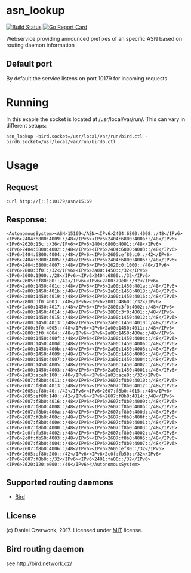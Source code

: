 # asn_lookup
[![Build Status](https://travis-ci.org/czerwonk/asn_lookup.svg)][travis]
[![Go Report Card](https://goreportcard.com/badge/github.com/czerwonk/asn_lookup)][goreportcard]

Webservice providing announced prefixes of an specific ASN based on routing daemon information

## Default port
By default the service listens on port 10179 for incoming requests

# Running
In this exaple the socket is located at /usr/local/var/run/. This can vary in different setups:
```
asn_lookup -bird.socket=/usr/local/var/run/bird.ctl -bird6.socket=/usr/local/var/run/bird6.ctl
```

# Usage
## Request
```
curl http://[::]:10179/asn/15169
```

## Response:
```
<AutonomousSystem><ASN>15169</ASN><IPv6>2404:6800:4008::/48</IPv6><IPv6>2404:6800:4009::/48</IPv6><IPv6>2404:6800:400a::/48</IPv6><IPv6>2620:15c::/36</IPv6><IPv6>2404:6800:4001::/48</IPv6><IPv6>2404:6800:4002::/48</IPv6><IPv6>2404:6800:4003::/48</IPv6><IPv6>2404:6800:4004::/48</IPv6><IPv6>2605:ef80:c0::/42</IPv6><IPv6>2404:6800:4005::/48</IPv6><IPv6>2404:6800:4006::/48</IPv6><IPv6>2404:6800:4007::/48</IPv6><IPv6>2620:0:1000::/40</IPv6><IPv6>2800:3f0::/32</IPv6><IPv6>2a00:1450::/32</IPv6><IPv6>2600:1900::/28</IPv6><IPv6>2404:6800::/32</IPv6><IPv6>2605:ef80:80::/42</IPv6><IPv6>2a00:79e0::/32</IPv6><IPv6>2a00:1450:401c::/48</IPv6><IPv6>2a00:1450:401a::/48</IPv6><IPv6>2a00:1450:401b::/48</IPv6><IPv6>2a00:1450:4018::/48</IPv6><IPv6>2a00:1450:4019::/48</IPv6><IPv6>2a00:1450:4016::/48</IPv6><IPv6>2800:3f0:4003::/48</IPv6><IPv6>2001:4860::/32</IPv6><IPv6>2a00:1450:4017::/48</IPv6><IPv6>2800:3f0:4002::/48</IPv6><IPv6>2a00:1450:4014::/48</IPv6><IPv6>2800:3f0:4001::/48</IPv6><IPv6>2a00:1450:4015::/48</IPv6><IPv6>2a00:1450:4012::/48</IPv6><IPv6>2a00:1450:4013::/48</IPv6><IPv6>2a00:1450:4010::/48</IPv6><IPv6>2800:3f0:4005::/48</IPv6><IPv6>2a00:1450:4011::/48</IPv6><IPv6>2800:3f0:4004::/48</IPv6><IPv6>2a00:1450:400e::/48</IPv6><IPv6>2a00:1450:400f::/48</IPv6><IPv6>2a00:1450:400c::/48</IPv6><IPv6>2a00:1450:400d::/48</IPv6><IPv6>2a00:1450:400a::/48</IPv6><IPv6>2a00:1450:400b::/48</IPv6><IPv6>2a00:1450:4008::/48</IPv6><IPv6>2a00:1450:4009::/48</IPv6><IPv6>2a00:1450:4006::/48</IPv6><IPv6>2a00:1450:4007::/48</IPv6><IPv6>2a00:1450:4004::/48</IPv6><IPv6>2a00:1450:4005::/48</IPv6><IPv6>2a00:1450:4002::/48</IPv6><IPv6>2a00:1450:4003::/48</IPv6><IPv6>2a00:1450:4001::/48</IPv6><IPv6>2a03:ace0:100::/40</IPv6><IPv6>2a03:ace0::/32</IPv6><IPv6>2607:f8b0:4011::/48</IPv6><IPv6>2607:f8b0:4010::/48</IPv6><IPv6>2607:f8b0:4013::/48</IPv6><IPv6>2607:f8b0:4012::/48</IPv6><IPv6>2605:ef80:40::/42</IPv6><IPv6>2607:f8b0:4015::/48</IPv6><IPv6>2605:ef80:140::/42</IPv6><IPv6>2607:f8b0:4014::/48</IPv6><IPv6>2607:f8b0:4016::/48</IPv6><IPv6>2607:f8b0:4009::/48</IPv6><IPv6>2607:f8b0:4008::/48</IPv6><IPv6>2607:f8b0:400b::/48</IPv6><IPv6>2607:f8b0:400a::/48</IPv6><IPv6>2607:f8b0:400d::/48</IPv6><IPv6>2607:f8b0:400c::/48</IPv6><IPv6>2607:f8b0:400f::/48</IPv6><IPv6>2607:f8b0:400e::/48</IPv6><IPv6>2607:f8b0:4001::/48</IPv6><IPv6>2607:f8b0:4000::/48</IPv6><IPv6>2607:f8b0:4003::/48</IPv6><IPv6>2c0f:fb50:4002::/48</IPv6><IPv6>2607:f8b0:4002::/48</IPv6><IPv6>2c0f:fb50:4003::/48</IPv6><IPv6>2607:f8b0:4005::/48</IPv6><IPv6>2607:f8b0:4004::/48</IPv6><IPv6>2607:f8b0:4007::/48</IPv6><IPv6>2607:f8b0:4006::/48</IPv6><IPv6>2605:ef80::/32</IPv6><IPv6>2605:ef80:200::/42</IPv6><IPv6>2c0f:fb50::/32</IPv6><IPv6>2607:f8b0::/32</IPv6><IPv6>2401:fa00::/32</IPv6><IPv6>2620:120:e000::/40</IPv6></AutonomousSystem>
```

## Supported routing daemons
* [Bird](http://bird.network.cz/)

## License
(c) Daniel Czerwonk, 2017. Licensed under [MIT](LICENSE) license.

## Bird routing daemon
see http://bird.network.cz/

[travis]: https://travis-ci.org/czerwonk/asn_lookup
[goreportcard]: https://goreportcard.com/report/github.com/czerwonk/asn_lookup

